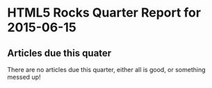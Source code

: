 HTML5 Rocks Quarter Report for 2015-06-15
=========================================

Articles due this quater
------------------------

There are no articles due this quarter, either all is good, or something messed up!

